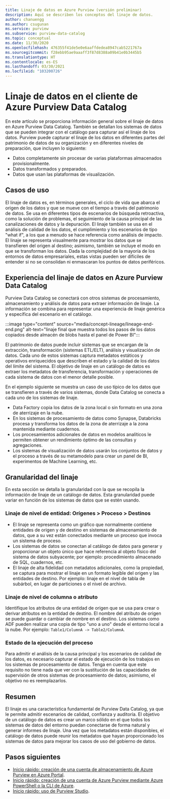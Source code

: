 ```yaml
---
title: Linaje de datos en Azure Purview (versión preliminar)
description: Aquí se describen los conceptos del linaje de datos.
author: chanuengg
ms.author: csugunan
ms.service: purview
ms.subservice: purview-data-catalog
ms.topic: conceptual
ms.date: 11/30/2020
ms.openlocfilehash: 476355f41de5e0e6aaffdedea8947cab5221767a
ms.sourcegitcommit: f28ebb95ae9aaaff3f87d8388a09b41e0b3445b5
ms.translationtype: HT
ms.contentlocale: es-ES
ms.lasthandoff: 03/30/2021
ms.locfileid: "103200726"
---
```

# <a name="data-lineage-in-azure-purview-data-catalog-client"></a>Linaje de datos en el cliente de Azure Purview Data Catalog

En este artículo se proporciona información general sobre el linaje de datos en Azure Purview Data Catalog. También se detallan los sistemas de datos que se pueden integrar con el catálogo para capturar así el linaje de los datos. Purview puede capturar el linaje de los datos en diferentes partes del patrimonio de datos de su organización y en diferentes niveles de preparación, que incluyen lo siguiente:

- Datos completamente sin procesar de varias plataformas almacenados provisionalmente.
- Datos transformados y preparados.
- Datos que usan las plataformas de visualización.

## <a name="use-cases"></a>Casos de uso

El linaje de datos es, en términos generales, el ciclo de vida que abarca el origen de los datos y que se mueve con el tiempo a través del patrimonio de datos. Se usa en diferentes tipos de escenarios de búsqueda retroactiva, como la solución de problemas, el seguimiento de la causa principal de las canalizaciones de datos y la depuración. El linaje también se usa en el análisis de calidad de los datos, el cumplimiento y los escenarios de tipo "what if", a los que a menudo se hace referencia como análisis de impacto. El linaje se representa visualmente para mostrar los datos que se transfieren del origen al destino; asimismo, también se incluye el modo en que se transforman los datos. Dada la complejidad de la mayoría de los entornos de datos empresariales, estas vistas pueden ser difíciles de entender si no se consolidan ni enmascaran los puntos de datos periféricos.

## <a name="lineage-experience-in-azure-purview-data-catalog"></a>Experiencia del linaje de datos en Azure Purview Data Catalog

Purview Data Catalog se conectará con otros sistemas de procesamiento, almacenamiento y análisis de datos para extraer información de linaje. La información se combina para representar una experiencia de linaje genérica y específica del escenario en el catálogo.

:::image type="content" source="media/concept-lineage/lineage-end-end.png" alt-text="linaje final que muestra todos los pasos de los datos copiados desde almacén de blobs hasta el panel de Power BI":::

El patrimonio de datos puede incluir sistemas que se encargan de la extracción, transformación (sistemas ETL/ELT), análisis y visualización de datos. Cada uno de estos sistemas captura metadatos estáticos y operativos enriquecidos que describen el estado y la calidad de los datos del límite del sistema. El objetivo de linaje en un catálogo de datos es extraer los metadatos de transferencia, transformación y operaciones de cada sistema de datos con el menor detalle posible.

En el ejemplo siguiente se muestra un caso de uso típico de los datos que se transfieren a través de varios sistemas, donde Data Catalog se conecta a cada uno de los sistemas de linaje.

- Data Factory copia los datos de la zona local o sin formato en una zona de aterrizaje en la nube. 
- En los sistemas de procesamiento de datos como Synapse, Databricks procesa y transforma los datos de la zona de aterrizaje a la zona mantenida mediante cuadernos.
- Los procesamientos adicionales de datos en modelos analíticos le permiten obtener un rendimiento óptimo de las consultas y agregaciones. 
- Los sistemas de visualización de datos usarán los conjuntos de datos y el proceso a través de su metamodelo para crear un panel de BI, experimentos de Machine Learning, etc.

## <a name="lineage-granularity"></a>Granularidad del linaje

En esta sección se detalla la granularidad con la que se recopila la información de linaje de un catálogo de datos. Esta granularidad puede variar en función de los sistemas de datos que se estén usando.

### <a name="entity-level-lineage-sources--process--targets"></a>Linaje de nivel de entidad: Orígenes > Proceso > Destinos 

- El linaje se representa como un gráfico que normalmente contiene entidades de origen y de destino en sistemas de almacenamiento de datos, que a su vez están conectados mediante un proceso que invoca un sistema de proceso. 
- Los sistemas de datos se conectan al catálogo de datos para generar y proporcionar un objeto único que hace referencia al objeto físico del sistema de datos subyacente; por ejemplo: procedimiento almacenado de SQL, cuadernos, etc.
- El linaje de alta fidelidad con metadatos adicionales, como la propiedad, se captura para mostrar el linaje en un formato legible del origen y las entidades de destino. Por ejemplo: linaje en el nivel de tabla de subárbol, en lugar de particiones o el nivel de archivo.

### <a name="column-or-attribute-level-lineage"></a>Linaje de nivel de columna o atributo

Identifique los atributos de una entidad de origen que se usa para crear o derivar atributos en la entidad de destino. El nombre del atributo de origen se puede guardar o cambiar de nombre en el destino. Los sistemas como ADF pueden realizar una copia de tipo "uno a uno" desde el entorno local a la nube. Por ejemplo: `Table1/ColumnA -> Table2/ColumnA`.

### <a name="process-execution-status"></a>Estado de la ejecución del proceso

Para admitir el análisis de la causa principal y los escenarios de calidad de los datos, es necesario capturar el estado de ejecución de los trabajos en los sistemas de procesamiento de datos. Tenga en cuenta que este requisito no tiene nada que ver con la sustitución de las capacidades de supervisión de otros sistemas de procesamiento de datos; asimismo, el objetivo no es reemplazarlos. 

## <a name="summary"></a>Resumen

El linaje es una característica fundamental de Purview Data Catalog, ya que le permite admitir escenarios de calidad, confianza y auditoría. El objetivo de un catálogo de datos es crear un marco sólido en el que todos los sistemas de datos del entorno puedan conectarse de forma natural y generar informes de linaje. Una vez que los metadatos están disponibles, el catálogo de datos puede reunir los metadatos que hayan proporcionado los sistemas de datos para mejorar los casos de uso del gobierno de datos.

## <a name="next-steps"></a>Pasos siguientes

* [Inicio rápido: creación de una cuenta de almacenamiento de Azure Purview en Azure Portal](create-catalog-portal.md).
* [Inicio rápido: creación de una cuenta de Azure Purview mediante Azure PowerShell o la CLI de Azure](create-catalog-powershell.md).
* [Inicio rápido: uso de Purview Studio](use-purview-studio.md).
